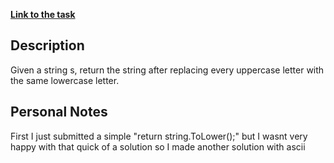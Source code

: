 **[Link to the task](https://leetcode.com/problems/to-lower-case/description/)**

## Description

Given a string s, return the string after replacing every uppercase letter with the same lowercase letter.

## Personal Notes

First I just submitted a simple "return string.ToLower();" but I wasnt very happy with that quick of a solution
so I made another solution with ascii